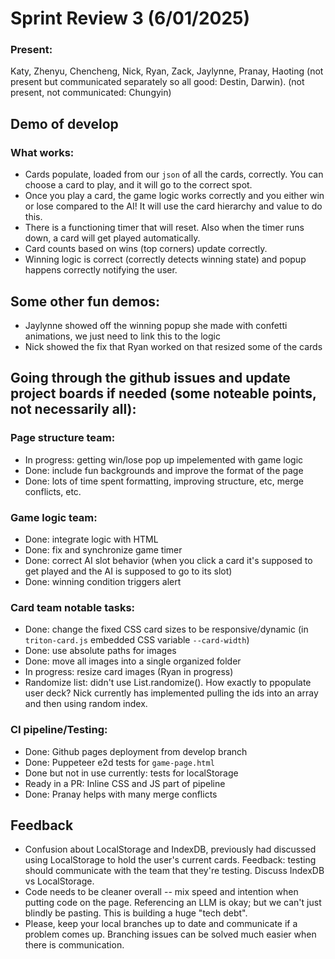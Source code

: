 # Sprint Review 3 (6/01/2025)

### Present:
Katy, Zhenyu, Chencheng, Nick, Ryan, Zack, Jaylynne, Pranay, Haoting (not present but communicated separately so all good: Destin, Darwin). (not present, not communicated: Chungyin)

## Demo of develop 
### What works:
- Cards populate, loaded from our `json` of all the cards, correctly. You can choose a card to play, and it will go to the correct spot.
- Once you play a card, the game logic works correctly and you either win or lose compared to the AI! It will use the card hierarchy and value to do this.
- There is a functioning timer that will reset. Also when the timer runs down, a card will get played automatically.
- Card counts based on wins (top corners) update correctly.
- Winning logic is correct (correctly detects winning state) and popup happens correctly notifying the user.

## Some other fun demos: 
- Jaylynne showed off the winning popup she made with confetti animations, we just need to link this to the logic
- Nick showed the fix that Ryan worked on that resized some of the cards

## Going through the github issues and update project boards if needed (some noteable points, not necessarily all):
### Page structure team:
- In progress: getting win/lose pop up impelemented with game logic
- Done: include fun backgrounds and improve the format of the page
- Done: lots of time spent formatting, improving structure, etc, merge conflicts, etc.

### Game logic team: 
- Done: integrate logic with HTML
- Done: fix and synchronize game timer
- Done: correct AI slot behavior (when you click a card it's supposed to get played and the AI is supposed to go to its slot)
- Done: winning condition triggers alert

### Card team notable tasks: 
- Done: change the fixed CSS card sizes to be responsive/dynamic (in `triton-card.js` embedded CSS variable `--card-width`)
- Done: use absolute paths for images
- Done: move all images into a single organized folder
- In progress: resize card images (Ryan in progress)
- Randomize list: didn't use List.randomize(). How exactly to ppopulate user deck? Nick currently has implemented pulling the ids into an array and then using random index.

### CI pipeline/Testing:
- Done: Github pages deployment from develop branch
- Done: Puppeteer e2d tests for `game-page.html`
- Done but not in use currently: tests for localStorage
- Ready in a PR: Inline CSS and JS part of pipeline
- Done: Pranay helps with many merge conflicts

## Feedback 
- Confusion about LocalStorage and IndexDB, previously had discussed using LocalStorage to hold the user's current cards. Feedback: testing should communicate with the team that they're testing. Discuss IndexDB vs LocalStorage.
- Code needs to be cleaner overall -- mix speed and intention when putting code on the page. Referencing an LLM is okay; but we can't just blindly be pasting. This is building a huge "tech debt".
- Please, keep your local branches up to date and communicate if a problem comes up. Branching issues can be solved much easier when there is communication.
